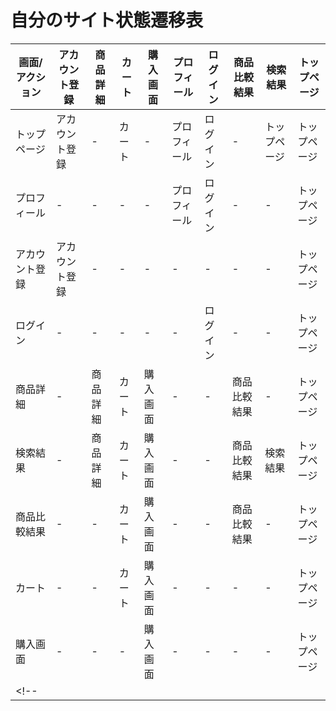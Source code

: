 <!--
移図の中にどんな画面があるか　→　行
各画面にどんなアクションがあるのか　→　列 
-->
# 自分のサイト状態遷移表
|画面/アクション|アカウント登録|商品詳細|カート|購入画面|プロフィール|ログイン|商品比較結果|検索結果|トップページ|
|---|---|---|---|---|---|---|---|---|---|
|トップページ|アカウント登録|-|カート|-|プロフィール|ログイン|-|トップページ|トップページ|
|プロフィール|-|-|-|-|プロフィール|ログイン|-|-|トップページ|
|アカウント登録|アカウント登録|-|-|-|-|-|-|-|トップページ|
|ログイン|-|-|-|-|-|ログイン|-|-|トップページ|
|商品詳細|-|商品詳細|カート|購入画面|-|-|商品比較結果|-|トップページ|
|検索結果|-|商品詳細|カート|購入画面|-|-|商品比較結果|検索結果|トップページ|
|商品比較結果|-|-|カート|購入画面|-|-|商品比較結果|-|トップページ|
|カート|-|-|カート|購入画面|-|-|-|-|トップページ|
|購入画面|-|-|-|購入画面|-|-|-|-|トップページ|
<!-- ||||||||||| -->

